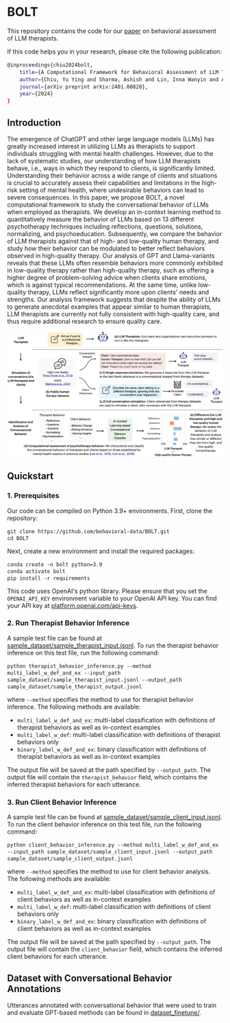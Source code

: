 # BOLT

This repository contains the code for our [paper](https://arxiv.org/abs/2401.00820) on behavioral assessment of LLM therapists.


If this code helps you in your research, please cite the following publication:
```bash
@inproceedings{chiu2024bolt,
    title={A Computational Framework for Behavioral Assessment of LLM Therapists},
    author={Chiu, Yu Ying and Sharma, Ashish and Lin, Inna Wanyin and Althoff, Tim},
    journal={arXiv preprint arXiv:2401.00820},
    year={2024}
}
```


## Introduction
The emergence of ChatGPT and other large language models (LLMs) has greatly increased interest in utilizing LLMs as therapists to support individuals struggling with mental health challenges. However, due to the lack of systematic studies, our understanding of how LLM therapists behave, i.e., ways in which they respond to clients, is significantly limited. Understanding their behavior across a wide range of clients and situations is crucial to accurately assess their capabilities and limitations in the high-risk setting of mental health, where undesirable behaviors can lead to severe consequences. In this paper, we propose BOLT, a novel computational framework to study the conversational behavior of LLMs when employed as therapists.  We develop an in-context learning method to quantitatively measure the behavior of LLMs based on 13 different psychotherapy techniques including reflections, questions, solutions, normalizing, and psychoeducation. Subsequently, we compare the behavior of LLM therapists against that of high- and low-quality human therapy, and study how their behavior can be modulated to better reflect behaviors observed in high-quality therapy. Our analysis of GPT and Llama-variants reveals that these LLMs often resemble behaviors more commonly exhibited in low-quality therapy rather than high-quality therapy, such as offering a higher degree of problem-solving advice when clients share emotions, which is against typical recommendations. At the same time, unlike low-quality therapy, LLMs reflect significantly more upon clients' needs and strengths. Our analysis framework suggests that despite the ability of LLMs to generate anecdotal examples that appear similar to human therapists, LLM therapists are currently not fully consistent with high-quality care, and thus require additional research to ensure quality care.


![Intro-Figure](Intro-Figure.png)


## Quickstart

### 1. Prerequisites

Our code can be compiled on Python 3.9+ environments. First, clone the repository:
```
git clone https://github.com/behavioral-data/BOLT.git
cd BOLT
```

Next, create a new environment and install the required packages:
```
conda create -n bolt python=3.9
conda activate bolt
pip install -r requirements
```

This code uses OpenAI's python library. Please ensure that you set the `OPENAI_API_KEY` environment variable to your OpenAI API key. You can find your API key at [platform.openai.com/api-keys](https://platform.openai.com/api-keys).


### 2. Run Therapist Behavior Inference

A sample test file can be found at [sample_dataset/sample_therapist_input.jsonl](sample_dataset/sample_therapist_input.jsonl). To run the therapist behavior inference on this test file, run the following command:
```
python therapist_behavior_inference.py --method multi_label_w_def_and_ex --input_path sample_dataset/sample_therapist_input.jsonl --output_path sample_dataset/sample_therapist_output.jsonl
```

where `--method` specifies the method to use for therapist behavior inference. The following methods are available:

- `multi_label_w_def_and_ex`: multi-label classification with definitions of therapist behaviors as well as in-context examples
- `multi_label_w_def`: multi-label classification with definitions of therapist behaviors only
- `binary_label_w_def_and_ex`: binary classification with definitions of therapist behaviors as well as in-context examples


The output file will be saved at the path specified by `--output_path`. The output file will contain the `therapist_behavior` field, which contains the inferred therapist behaviors for each utterance.


### 3. Run Client Behavior Inference

A sample test file can be found at [sample_dataset/sample_client_input.jsonl](sample_dataset/sample_client_input.jsonl). To run the client behavior inference on this test file, run the following command:
```
python client_behavior_inference.py --method multi_label_w_def_and_ex --input_path sample_dataset/sample_client_input.jsonl --output_path sample_dataset/sample_client_output.jsonl
```

where `--method` specifies the method to use for client behavior analysis. The following methods are available:

- `multi_label_w_def_and_ex`: multi-label classification with definitions of client behaviors as well as in-context examples
- `multi_label_w_def`: multi-label classification with definitions of client behaviors only
- `binary_label_w_def_and_ex`: binary classification with definitions of client behaviors as well as in-context examples


The output file will be saved at the path specified by `--output_path`. The output file will contain the `client_behavior` field, which contains the inferred client behaviors for each utterance.

## Dataset with Conversational Behavior Annotations

Utterances annotated with conversational behavior that were used to train and evaluate GPT-based methods can be found in [dataset_finetune/]([sample_dataset/).

